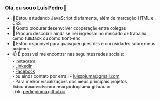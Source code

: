 ### Olá, eu sou o Luís Pedro 👋

<!-- **PedroPiuma/PedroPiuma** is a ✨ _special_ ✨ repository because its `README.md` (this file) appears on your GitHub profile. -->

- 🌱 Estou estudando JavaScript diariamente,
      além de marcação HTML e CSS
- 👯 Gosto procurar desenvolver cooperação entre colegas
- 🤔 Procuro descobrir ainda se irei ingressar no mercado de trabalho como fullstack ou como front-end
- 💬 Estou disponível para quaisquer questões e curiosidades sobre meus projetos
- 📫 É possível me encontrar nas seguintes redes sociais:<br>
             - <a href="https://www.instagram.com/pedro.piuma/">Instagram</a><br>
             - <a href="https://www.linkedin.com/in/lu%C3%ADs-pedro-pi%C3%BAma-90b8a212b/">LinkedIn</a><br>
             - <a href="https://www.facebook.com/luis.piuma.1/">Facebook</a>             
             -  ou ainda contato por email - luisppiuma@gmail.com<br>
             - Para melhor visualizações dos meus principais projetos<br>
                  Estou desenvolvendo meu pedropiuma.github.io:<br>
                  Link: <a href="https://pedropiuma.github.io/">pedropiuma.github.io</a><br>

